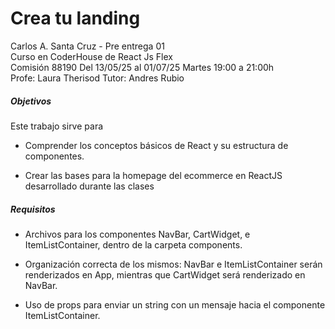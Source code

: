 <h1>Crea tu landing</h1>
Carlos A. Santa Cruz  - Pre entrega 01 <br>
Curso en CoderHouse de React Js Flex<br>
Comisión 88190 Del 13/05/25 al 01/07/25 Martes  19:00 a 21:00h<br>
Profe: Laura Therisod Tutor: Andres Rubio<br>

<h5>Objetivos</h5>

Este trabajo sirve para

- Comprender los conceptos básicos de React y su estructura de componentes.

- Crear las bases para la homepage del ecommerce en  ReactJS desarrollado durante las clases

<h5>Requisitos</h5>

- Archivos para los componentes NavBar, CartWidget, e ItemListContainer, dentro de la carpeta components.

- Organización correcta de los mismos: NavBar e ItemListContainer serán renderizados en App, mientras que CartWidget será renderizado en NavBar.

- Uso de props para enviar un string con un mensaje hacia el componente ItemListContainer.



